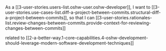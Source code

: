 
As a [[3-user-stories.users-list.oshw-user.oshw-developer]],
I want to [[3-user-stories.use-cases-list.diff-a-project-between-commits.structural-diff-a-project-between-commits]],
so that I can [[3-user-stories.rationales-list.review-changes-between-commits.provide-context-for-reviewing-changes-between-commits]]

related to [[2-a-better-way.1-core-capabilities.4-oshw-development-should-leverage-modern-software-development-techniques]]